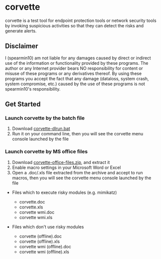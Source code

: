 corvette
===========

corvette is a test tool for endpoint protection tools or network security tools by invoking suspicious activities so that they can detect the risks and generate alerts.

Disclaimer
----------
I (spearmin10) am not liable for any damages caused by direct or indirect use of the information or functionality provided by these programs. The author or any Internet provider bears NO responsibility for content or misuse of these programs or any derivatives thereof. By using these programs you accept the fact that any damage (dataloss, system crash, system compromise, etc.) caused by the use of these programs is not spearmin10's responsibility.


Get Started
----------

### Launch corvette by the batch file

1. Download [corvette-dlrun.bat](https://raw.githubusercontent.com/spearmin10/corvette/main/corvette-dlrun.bat "corvette-dlrun.bat")
2. Run it on your command line, then you will see the corvette menu console launched by the file


### Launch corvette by MS office files

1. Download [corvette-office-files.zip](https://github.com/spearmin10/corvette/raw/main/corvette-office-files.zip "corvette-office-files.zip"), and extract it
2. Enable macro settings in your Microsoft Word or Excel
3. Open a .doc/.xls file extracted from the archive and accept to run macros, then you will see the corvette menu console launched by the file

  - Files which to execute risky modules (e.g. mimikatz)
    * corvette.doc
    * corvette.xls
    * corvette wmi.doc
    * corvette wmi.xls
    
  - Files which don't use risky modules
    * corvette (offline).doc
    * corvette (offline).xls
    * corvette wmi  (offline).doc
    * corvette wmi  (offline).xls
